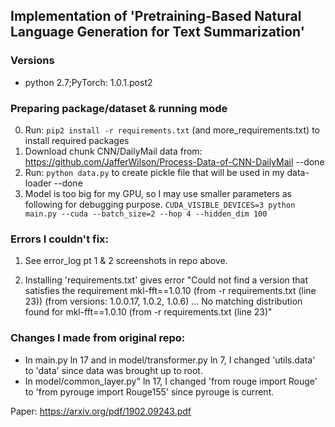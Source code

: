 ## Implementation of 'Pretraining-Based Natural Language Generation for Text Summarization'
### Versions
* python 2.7;PyTorch: 1.0.1.post2

### Preparing package/dataset & running mode
0. Run: `pip2 install -r requirements.txt` (and more_requirements.txt) to install required packages
1. Download chunk CNN/DailyMail data from: https://github.com/JafferWilson/Process-Data-of-CNN-DailyMail --done
2. Run: `python data.py` to create pickle file that will be used in my data-loader --done
3. Model is too big for my GPU, so I may use smaller parameters as following for debugging purpose. 
`CUDA_VISIBLE_DEVICES=3 python main.py --cuda --batch_size=2 --hop 4 --hidden_dim 100`

### Errors I couldn't fix:
1. See error_log pt 1 & 2 screenshots in repo above.

2. Installing 'requirements.txt' gives error "Could not find a version that satisfies the requirement mkl-fft==1.0.10 (from -r requirements.txt (line 23)) (from versions: 1.0.0.17, 1.0.2, 1.0.6) ... No matching distribution found for mkl-fft==1.0.10 (from -r requirements.txt (line 23)"

### Changes I made from original repo:
* In  main.py ln 17 and in  model/transformer.py ln 7, I changed 'utils.data' to 'data' since data was brought up to root. 
* In model/common_layer.py" ln 17, I changed 'from rouge import Rouge' to 'from pyrouge import Rouge155' since pyrouge is current.

Paper: https://arxiv.org/pdf/1902.09243.pdf 
